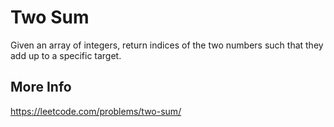 # Two Sum

Given an array of integers, return indices of the two numbers such that they add up to a specific target.

## More Info

<https://leetcode.com/problems/two-sum/>
